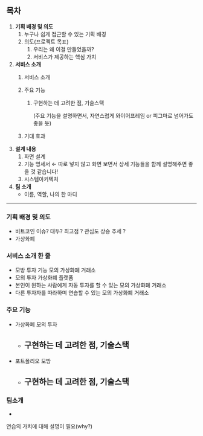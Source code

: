 ## 목차

1. **기획 배경 및 의도**
    1. 누구나 쉽게 접근할 수 있는 기획 배경
    2. 의도(프로젝트 목표)
        1. 우리는 왜 이걸 만들었을까?
        2. 서비스가 제공하는 핵심 가치
2. **서비스 소개**
    1. 서비스 소개
    2. 주요 기능
        1. 구현하는 데 고려한 점, 기술스택
            
            (주요 기능을 설명하면서, 자연스럽게 와이어프레임 or 피그마로 넘어가도 좋을 듯)
            
    3. 기대 효과
3. **설계 내용**
    1. 화면 설계
    2. 기능 명세서 ← 따로 넣지 않고 화면 보면서 상세 기능들을 함께 설명해주면 좋을 것 같습니다!
    3. 시스템아키텍처
4. **팀 소개**
    - 이름, 역할, 나의 한 마디

---

### **기획 배경 및 의도**

- 비트코인 이슈? 대두? 최고점 ? 관심도 상승 추세 ?
- 가상화폐

### 서비스 소개 한 줄

- 모방 투자 기능 모의 가상화폐 거래소
- 모의 투자 가상화폐 플랫폼
- 본인이 원하는 사람에게 자동 투자를 할 수 있는 모의 가상화폐 거래소
- 다른 투자자를 따라하며 연습할 수 있는 모의 가상화폐 거래소

### 주요 기능

- 가상화폐 모의 투자
    - 구현하는 데 고려한 점, 기술스택
        - 
- 포트폴리오 모방
    - 구현하는 데 고려한 점, 기술스택
        - 

### 팀소개

- 

연습의 가치에 대해 설명이 필요(why?)


